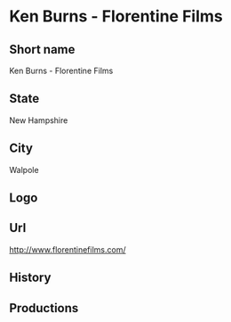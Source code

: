 # Ken Burns - Florentine Films

## Short name

Ken Burns - Florentine Films

## State

New Hampshire

## City

Walpole

## Logo

## Url

http://www.florentinefilms.com/

## History

## Productions


